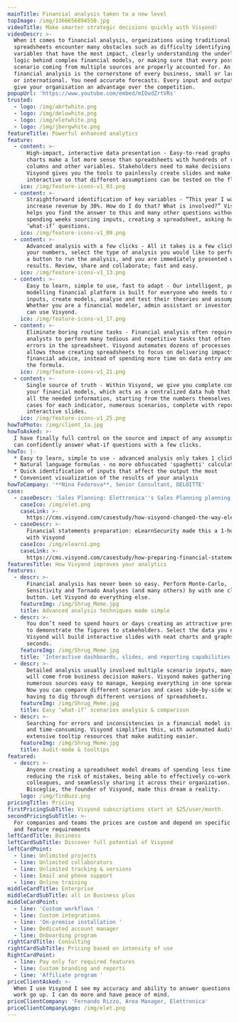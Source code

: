 ```yaml
---
mainTitle: Financial analysis taken to a new level
topImage: /img/1366656894550.jpg
videoTitle: Make smarter strategic decisions quickly with Visyond!
videoDescr: >-
  When it comes to financial analysis, organizations using traditional
  spreadsheets encounter many obstacles such as difficulty identifying key
  variables that have the most impact, clearly understanding the underlying
  logic behind complex financial models, or making sure that every possible
  scenario coming from multiple sources are properly accounted for. An accurate
  financial analysis is the cornerstone of every business, small or large, local
  or international. You need accurate forecasts. Every input and output could
  give your organisation an advantage over the competition.
popupUrl: 'https://www.youtube.com/embed/mIOudZrtVRs'
trusted:
  - logo: /img/abrtwhite.png
  - logo: /img/delowhite.png
  - logo: /img/eletwhite.png
  - logo: /img/jbergwhite.png
featureTitle: Powerful enhanced analytics
feature:
  - content: >-
      High-impact, interactive data presentation - Easy-to-read graphs and
      charts make a lot more sense than spreadsheets with hundreds of rows,
      columns and other variables. Stakeholders need to make decisions quickly.
      Visyond gives you the tools to painlessly create slides and make them
      interactive so that different assumptions can be tested on the fly.
    ico: /img/feature-icons-v1_03.png
  - content: >-
      Straightforward identification of key variables - “This year I want to
      increase revenue by 30%. How do I do that? What is involved?” Visyond
      helps you find the answer to this and many other questions without
      spending weeks sourcing inputs, creating a spreadsheet, asking hundreds of
      ‘what-if’ questions.
    ico: /img/feature-icons-v1_09.png
  - content: >-
      Advanced analysis with a few clicks - All it takes is a few clicks. Input
      your numbers, select the type of analysis you would like to perform, press
      a button to run the analysis, and you are immediately presented with the
      results. Review, share and collaborate; fast and easy.
    ico: /img/feature-icons-v1_13.png
  - content: >-
      Easy to learn, simple to use, fast to adapt - Our intelligent, powerful
      modelling financial platform is built for everyone who needs to make
      inputs, create models, analyse and test their theories and assumptions.
      Whether you are a financial modeler, admin assistant or investor, anyone
      can use Visyond.
    ico: /img/feature-icons-v1_17.png
  - content: >-
      Eliminate boring routine tasks - Financial analysis often requires
      analysts to perform many tedious and repetitive tasks that often result in
      errors in the spreadsheet. Visyond automates dozens of processes and
      allows those creating spreadsheets to focus on delivering impactful
      financial advice, instead of spending more time on data entry and fixing
      the formula.
    ico: /img/feature-icons-v1_21.png
  - content: >-
      Single source of truth - Within Visyond, we give you complete control of
      your financial models, which acts as a centralized data hub that contains
      all the needed information, starting from the numbers themselves, possible
      cases for each indicator, numerous scenarios, complete with reports &
      interactive slides.
    ico: /img/feature-icons-v1_25.png
howToPhoto: /img/client_1a.jpg
howToAsked: >-
  I have finally full control on the source and impact of any assumptions, and
  can confidently answer what-if questions with a few clicks.
howTo: |-
  * Easy to learn, simple to use - advanced analysis only takes 1 click
  * Natural language formulas - no more obfuscated 'spaghetti' calculations 
  * Quick identification of inputs that affect the output the most
  * Convenient visualization of the results of your analysis
howToCompany: '**Nina Fedorova**, Senior Consultant, DELOITTE'
case:
  - caseDescr: 'Sales Planning: Elettronica''s Sales Planning planning from weeks to hours'
    caseIco: /img/elet.png
    caseLink: >-
      https://cms.visyond.com/casestudy/how-visyond-changed-the-way-elettronica-planned-their-sales-and-shortened-the-process-from-weeks-to-hours/
  - caseDescr: >-
      Financial statements preparation: eLearnSecurity made this a 1-hour job
      with Visyond
    caseIco: /img/elearn1.png
    caseLink: >-
      https://cms.visyond.com/casestudy/how-preparing-financial-statements-with-no-training-in-finance-became-a-1-hour-job/
featuresTitle: How Visyond improves your analytics
features:
  - descr: >-
      Financial analysis has never been so easy. Perform Monte-Carlo,
      Sensitivity and Tornado Analyses (and many others) by with one click of a
      button. Let Visyond do everything else.
    featureImg: /img/Shrug_Meme.jpg
    title: Advanced analysis techniques made simple
  - descr: >-
      You don’t need to spend hours or days creating an attractive presentation
      to demonstrate the figures to stakeholders. Select the data you need, and
      Visyond will build interactive slides with neat charts and graphs in
      seconds.
    featureImg: /img/Shrug_Meme.jpg
    title: 'Interactive dashboards, slides, and reporting capabilities'
  - descr: >-
      Detailed analysis usually involved multiple scenario inputs, many of which
      will come from business decision makers. Visyond makes gathering data from
      numerous sources easy to manage, keeping everything in one spreadsheet.
      Now you can compare different scenarios and cases side-by-side without
      having to dig through different versions of spreadsheets.
    featureImg: /img/Shrug_Meme.jpg
    title: Easy ‘what-if’ scenarios analysis & comparison
  - descr: >-
      Searching for errors and inconsistencies in a financial model is difficult
      and time-consuming. Visyond simplifies this, with automated Audit mode and
      extensive tooltip resources that make auditing easier.
    featureImg: /img/Shrug_Meme.jpg
    title: Audit-mode & tooltips
featured:
  - descr: >-
      Anyone creating a spreadsheet model dreams of spending less time on it,
      reducing the risk of mistakes, being able to effectively co-work with
      colleagues, and seamlessly sharing it across their organization. Gianluca
      Bisceglie, the founder of Visyond, made this dream a reality.
    logo: /img/finBuzz.png
pricingTitle: Pricing
firstPricingSubTitle: Visyond subscriptions start at $25/user/month.
secondPricingSubTitle: >-
  For companies and teams the prices are custom and depend on specific use cases
  and feature requirements
leftCardTitle: Business
leftCardSubTitle: Discover full potential of Visyond
leftCardPoint:
  - line: Unlimited projects
  - line: Unlimited collaborators
  - line: Unlimited tracking & versions
  - line: Email and phone support
  - line: Online training
middleCardTitle: Enterprise
middleCardSubTitle: all in Business plus
middleCardPoint:
  - line: 'Custom workflows '
  - line: Custom integrations
  - line: 'On-premise installation '
  - line: Dedicated account manager
  - line: Onboarding program
rightCardTitle: Consulting
rightCardSubTitle: Pricing based on intensity of use
RightCardPoint:
  - line: Pay only for required features
  - line: Custom branding and reports
  - line: 'Affiliate program '
priceClientAsked: >-
  When I use Visyond I see my accuracy and ability to answer questions about my
  work go up. I can do more and have peace of mind.
priceClientCompany: 'Fernando Rizzo, Area Manager, Elettronica'
priceClientCompanyLogo: /img/elet.png
---
```


